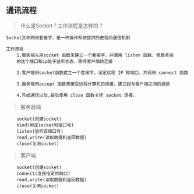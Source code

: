 ## 通讯流程

>什么是Socket？工作流程是怎样的？
    
    Socket又称网络套接字，是一种操作系统提供的进程间通信机制

    工作流程
        1.服务端先用socket 函数来建立一个套接字，并调用 listen 函数，使服务端
        的这个端口和ip处于监听状态，等待客户端的连接

        2.客户端用socket函数建立一个套接字，设定远程 IP 和端口，并调用 connect 函数

        3.服务端用accept 函数来接受远程计算机的连接，建立起与客户端之间的通信

        4.完成通信以后,最后使用 close 函数关闭 socket 连接。

   
>服务器端

        socket(创建socket)
        bind(绑定socket和端口号)
        listen(监听该端口号)
        read,write(读取数据和返回数据)
        close(关闭socket)
>客户端

        socket(创建socket)
        connect(连接指定的端口)
        read,write(读取数据和返回数据)
        close(关闭socket)
        
        

